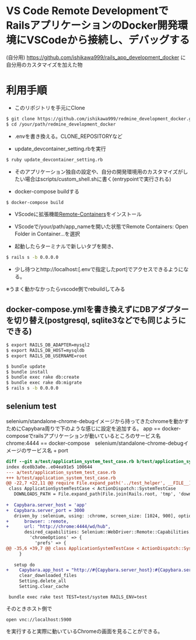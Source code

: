 # VS Code Remote DevelopmentでRailsアプリケーションのDocker開発環境にVSCodeから接続し、デバッグする

(自分用)
https://github.com/ishikawa999/rails_app_development_docker に自分用のカスタマイズを加えた物

# 利用手順

* このリポジトリを手元にClone

```bash
$ git clone https://github.com/ishikawa999/redmine_development_docker.git
$ cd /your/path/redmine_development_docker
```

* .envを書き換える。CLONE_REPOSITORYなど

* update_devcontainer_setting.rbを実行

```bash
$ ruby update_devcontainer_setting.rb
```

* そのアプリケーション独自の設定や、自分の開発環境用のカスタマイズがしたい場合はscripts/custom_shell.shに書く(entrypointで実行される)

* docker-compose buildする

```bash
$ docker-compose build
```

* VScodeに拡張機能[Remote-Containers](https://marketplace.visualstudio.com/items?itemName=ms-vscode-remote.remote-containers)をインストール

* VScodeで/your/path/app_nameを開いた状態でRemote Containers: Open Folder in Container...を選択
* 起動したらターミナルで新しいタブを開き、
```bash
$ rails s -b 0.0.0.0
```
* 少し待つとhttp://localhost:[.envで指定したport]でアクセスできるようになる。

※うまく動かなかったらvscode側でrebuildしてみる

## docker-compose.ymlを書き換えずにDBアダプターを切り替え(postgresql, sqlite3などでも同じようにできる)

```bash
$ export RAILS_DB_ADAPTER=mysql2
$ export RAILS_DB_HOST=mysqldb
$ export RAILS_DB_USERNAME=root

$ bundle update
$ bundle install
$ bundle exec rake db:create
$ bundle exec rake db:migrate
$ rails s -b 0.0.0.0
```

## selenium test

 selenium/standalone-chrome-debugイメージから持ってきたchromeを動かすためにCapybara周りで下のような感じに設定を追加する。
 app == docker-composeでrailsアプリケーションが動いているところのサービス名
 chrome:4444 == docker-compose　selenium/standalone-chrome-debugイメージのサービス名 + port

```diff
diff --git a/test/application_system_test_case.rb b/test/application_system_test_case.rb
index dce8b3a0e..e04ea91e5 100644
--- a/test/application_system_test_case.rb
+++ b/test/application_system_test_case.rb
@@ -22,7 +22,11 @@ require File.expand_path('../test_helper', __FILE__)
 class ApplicationSystemTestCase < ActionDispatch::SystemTestCase
   DOWNLOADS_PATH = File.expand_path(File.join(Rails.root, 'tmp', 'downloads'))
 
+  Capybara.server_host = 'app'
+  Capybara.server_port = 3000
   driven_by :selenium, using: :chrome, screen_size: [1024, 900], options: {
+      browser: :remote,
+      url: "http://chrome:4444/wd/hub",
       desired_capabilities: Selenium::WebDriver::Remote::Capabilities.chrome(
         'chromeOptions' => {
           'prefs' => {
@@ -35,6 +39,7 @@ class ApplicationSystemTestCase < ActionDispatch::SystemTestCase
     }
 
   setup do
+    Capybara.app_host = "http://#{Capybara.server_host}:#{Capybara.server_port}"
     clear_downloaded_files
     Setting.delete_all
     Setting.clear_cache

```

```
 bundle exec rake test TEST=test/system RAILS_ENV=test
```

そのときホスト側で
```
open vnc://localhost:5900
```
を実行すると実際に動いているChromeの画面を見ることができる。
